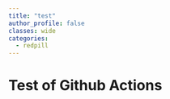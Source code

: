 ```yaml
---
title: "test"
author_profile: false
classes: wide
categories:
  - redpill
---
```


<h1 class="center-text"> Test of Github Actions </h1>
